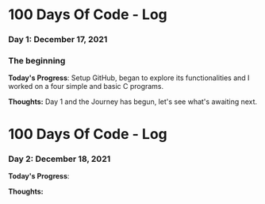 # 100 Days Of Code - Log 

### Day 1: December 17, 2021
### The beginning 

**Today's Progress**: Setup GitHub, began to explore its functionalities and I worked on a four simple and basic C programs. 

**Thoughts:** Day 1 and the Journey has begun, let's see what's awaiting next.  

# 100 Days Of Code - Log

### Day 2: December 18, 2021

**Today's Progress**: 

**Thoughts:** 

